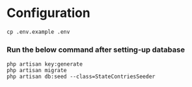 # Configuration
```
cp .env.example .env
```

### Run the below command after setting-up database
```shell
php artisan key:generate
php artisan migrate
php artisan db:seed --class=StateContriesSeeder
```
